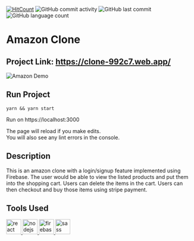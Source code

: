
[![HitCount](http://hits.dwyl.com/ammarjussa/amazon-clone.svg)](http://hits.dwyl.com/ammarjussa/amazon-clone) ![GitHub commit activity](https://img.shields.io/github/commit-activity/m/ammarjussa/amazon-clone) ![GitHub last commit](https://img.shields.io/github/last-commit/ammarjussa/amazon-clone) ![GitHub language count](https://img.shields.io/github/languages/count/ammarjussa/amazon-clone)

# Amazon Clone

## Project Link: https://clone-992c7.web.app/

![Amazon Demo](https://github.com/ammarjussa/amazon-clone/blob/master/amazon_demo.gif)

## Run Project

`yarn && yarn start`

Run on https://localhost:3000

The page will reload if you make edits.\
You will also see any lint errors in the console.

## Description

This is an amazon clone with a login/signup feature implemented using Firebase. The user would be able to view the listed products and put them into the shopping cart. Users can delete the items in the cart. Users can then checkout and buy those items using stripe payment.

## Tools Used

<a href="https://reactjs.org/" target="_blank"> <img src="https://devicons.github.io/devicon/devicon.git/icons/react/react-original-wordmark.svg" alt="react" width="40" height="40"/> </a> <a href="https://nodejs.org" target="_blank"> <img src="https://devicons.github.io/devicon/devicon.git/icons/nodejs/nodejs-original-wordmark.svg" alt="nodejs" width="40" height="40"/> </a> <a href="https://firebase.google.com/" target="_blank"> <img src="https://www.vectorlogo.zone/logos/firebase/firebase-icon.svg" alt="firebase" width="40" height="40"/> </a>  <a href="https://sass-lang.com" target="_blank"> <img src="https://devicons.github.io/devicon/devicon.git/icons/sass/sass-original.svg" alt="sass" width="40" height="40"/> </a>

